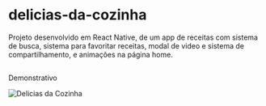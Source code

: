 # delicias-da-cozinha
Projeto desenvolvido em React Native, de um app de receitas com sistema de busca, sistema para favoritar receitas, modal de video e sistema de compartilhamento, e animações na página home.

##

Demonstrativo

![Delicias da Cozinha](https://user-images.githubusercontent.com/95450101/236562178-61acbdc8-c313-4212-994f-555f3a3b6401.jpeg)
